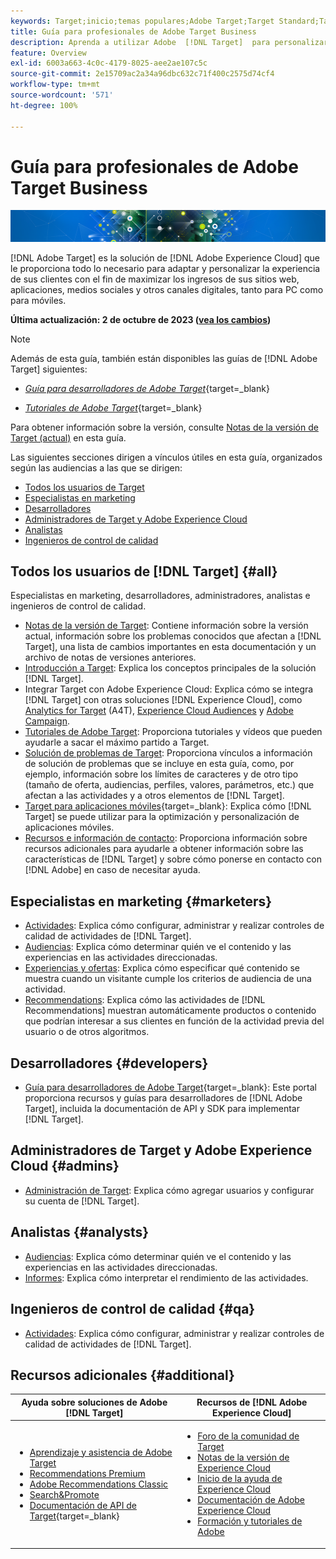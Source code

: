 ```yaml
---
keywords: Target;inicio;temas populares;Adobe Target;Target Standard;Target Premium;documentación de Target;documentación de Adobe Target
title: Guía para profesionales de Adobe Target Business
description: Aprenda a utilizar Adobe  [!DNL Target]  para personalizar la experiencia de sus clientes con el fin de maximizar los ingresos de sus sitios web y móviles, aplicaciones y otros canales digitales.
feature: Overview
exl-id: 6003a663-4c0c-4179-8025-aee2ae107c5c
source-git-commit: 2e15709ac2a34a96dbc632c71f400c2575d74cf4
workflow-type: tm+mt
source-wordcount: '571'
ht-degree: 100%

---
```


# Guía para profesionales de Adobe Target Business

![Banner](assets/target-home-banner-simple.png)

[!DNL Adobe Target] es la solución de [!DNL Adobe Experience Cloud] que le proporciona todo lo necesario para adaptar y personalizar la experiencia de sus clientes con el fin de maximizar los ingresos de sus sitios web, aplicaciones, medios sociales y otros canales digitales, tanto para PC como para móviles.

**Última actualización: 2 de octubre de 2023 ([vea los cambios](r-release-notes/doc-change.md))**

>[!NOTE]
>
>Además de esta guía, también están disponibles las guías de [!DNL Adobe Target] siguientes:
>
>- [*Guía para desarrolladores de Adobe Target*](https://experienceleague.adobe.com/docs/target-dev/developer/overview.html?lang=es){target=_blank}
>
>- [*Tutoriales de Adobe Target*](https://experienceleague.adobe.com/docs/target-learn/tutorials/overview.html?lang=es){target=_blank}
>
>Para obtener información sobre la versión, consulte [Notas de la versión de Target (actual)](/help/main/r-release-notes/release-notes.md) en esta guía.

Las siguientes secciones dirigen a vínculos útiles en esta guía, organizados según las audiencias a las que se dirigen:

- [Todos los usuarios de Target](#all)
- [Especialistas en marketing](#marketers)
- [Desarrolladores](#developers)
- [Administradores de Target y Adobe Experience Cloud](#admins)
- [Analistas](#analysts)
- [Ingenieros de control de calidad](#qa)

## Todos los usuarios de [!DNL Target] {#all}

Especialistas en marketing, desarrolladores, administradores, analistas e ingenieros de control de calidad.

- [Notas de la versión de Target](r-release-notes/release-notes.md): Contiene información sobre la versión actual, información sobre los problemas conocidos que afectan a [!DNL Target], una lista de cambios importantes en esta documentación y un archivo de notas de versiones anteriores.
- [Introducción a Target](c-intro/intro.md): Explica los conceptos principales de la solución [!DNL Target].
- Integrar Target con Adobe Experience Cloud: Explica cómo se integra [!DNL Target] con otras soluciones [!DNL Experience Cloud], como [Analytics for Target](/help/main/c-integrating-target-with-mac/a4t/a4t.md) (A4T), [Experience Cloud Audiences](/help/main/c-integrating-target-with-mac/mmp.md) y [Adobe Campaign](/help/main/c-integrating-target-with-mac/campaign-and-target.md).
- [Tutoriales de Adobe Target](https://experienceleague.adobe.com/docs/target-learn/tutorials/overview.html?lang=es): Proporciona tutoriales y vídeos que pueden ayudarle a sacar el máximo partido a Target.
- [Solución de problemas de Target](r-troubleshooting-target/troubleshooting-target.md): Proporciona vínculos a información de solución de problemas que se incluye en esta guía, como, por ejemplo, información sobre los límites de caracteres y de otro tipo (tamaño de oferta, audiencias, perfiles, valores, parámetros, etc.) que afectan a las actividades y a otros elementos de [!DNL Target].
- [Target para aplicaciones móviles](https://experienceleague.adobe.com/docs/target-dev/developer/mobile-apps/overview.html?lang=es){target=_blank}: Explica cómo [!DNL Target] se puede utilizar para la optimización y personalización de aplicaciones móviles.
- [Recursos e información de contacto](cmp-resources-and-contact-information.md): Proporciona información sobre recursos adicionales para ayudarle a obtener información sobre las características de [!DNL Target] y sobre cómo ponerse en contacto con [!DNL Adobe] en caso de necesitar ayuda.

## Especialistas en marketing {#marketers}

- [Actividades](c-activities/activities.md): Explica cómo configurar, administrar y realizar controles de calidad de actividades de [!DNL Target].
- [Audiencias](c-target/target.md): Explica cómo determinar quién ve el contenido y las experiencias en las actividades direccionadas.
- [Experiencias y ofertas](c-experiences/experiences.md): Explica cómo especificar qué contenido se muestra cuando un visitante cumple los criterios de audiencia de una actividad.
- [Recommendations](c-recommendations/recommendations.md): Explica cómo las actividades de [!DNL Recommendations] muestran automáticamente productos o contenido que podrían interesar a sus clientes en función de la actividad previa del usuario o de otros algoritmos.

## Desarrolladores {#developers}

- [Guía para desarrolladores de Adobe Target](https://experienceleague.adobe.com/docs/target-dev/developer/overview.html?lang=es){target=_blank}: Este portal proporciona recursos y guías para desarrolladores de [!DNL Adobe Target], incluida la documentación de API y SDK para implementar [!DNL Target].

## Administradores de Target y Adobe Experience Cloud {#admins}

- [Administración de Target](administrating-target/administrating-target.md): Explica cómo agregar usuarios y configurar su cuenta de [!DNL Target].

## Analistas {#analysts}

- [Audiencias](c-target/target.md): Explica cómo determinar quién ve el contenido y las experiencias en las actividades direccionadas.
- [Informes](c-reports/reports.md): Explica cómo interpretar el rendimiento de las actividades.

## Ingenieros de control de calidad {#qa}

- [Actividades](c-activities/activities.md): Explica cómo configurar, administrar y realizar controles de calidad de actividades de [!DNL Target].

## Recursos adicionales {#additional}

| Ayuda sobre soluciones de Adobe [!DNL Target] | Recursos de [!DNL Adobe Experience Cloud] |
|--- |--- |
| <ul><li>[Aprendizaje y asistencia de Adobe Target](https://helpx.adobe.com/es/support/target.html)</li><li>[Recommendations Premium](c-recommendations/recommendations.md)</li><li>[Adobe Recommendations Classic](/help/main/assets/adobe-recommendations-classic.pdf)</li><li>[Search&amp;Promote](https://experienceleague.adobe.com/docs/search-promote/using/sp-home.html?lang=es)</li><li>[Documentación de API de Target](https://experienceleague.adobe.com/docs/target-dev/developer/api/target-api-overview.html?lang=es){target=_blank}</li></ul> | <ul><li>[Foro de la comunidad de Target](https://experienceleaguecommunities.adobe.com/t5/adobe-target/ct-p/adobe-target-community?profile.language=es)</li><li>[Notas de la versión de Experience Cloud](https://experienceleague.adobe.com/docs/release-notes/experience-cloud/current.html?lang=es)</li><li>[Inicio de la ayuda de Experience Cloud](https://helpx.adobe.com/es/support/experience-cloud.html)</li><li>[Documentación de Adobe Experience Cloud](https://experienceleague.adobe.com/docs/experience-cloud/user-guides/home.html?lang=es)</li><li>[Formación y tutoriales de Adobe](https://helpx.adobe.com/es/learning.html?promoid=KAUDK)</li></ul> |  |
